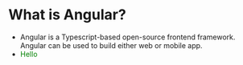 # What is Angular?
- Angular is a Typescript-based open-source frontend framework. Angular can be used to build either web or mobile app.
- <span style="color: green">Hello</span>